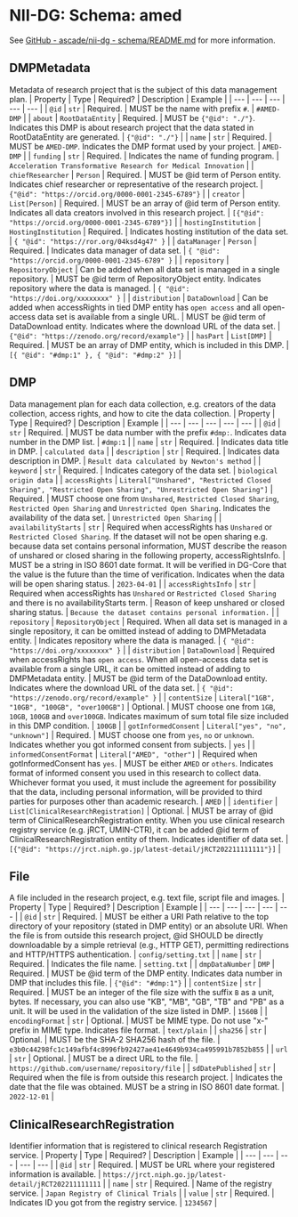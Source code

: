 # NII-DG: Schema: amed

See [GitHub - ascade/nii-dg - schema/README.md](https://github.com/ascade/nii-dg/blob/main/schema/README.md) for more information.

## DMPMetadata
Metadata of research project that is the subject of this data management plan.
| Property | Type | Required? | Description | Example |
| --- | --- | --- | --- | --- |
| `@id` | `str` | Required. | MUST be the name with prefix `#`. | `#AMED-DMP` |
| `about` | `RootDataEntity` | Required. | MUST be `{"@id": "./"}`. Indicates this DMP is about research project that the data stated in RootDataEntity are generated. | `{"@id": "./"}` |
| `name` | `str` | Required. | MUST be `AMED-DMP`. Indicates the DMP format used by your project. | `AMED-DMP` |
| `funding` | `str` | Required. | Indicates the name of funding program. | `Acceleration Transformative Research for Medical Innovation` |
| `chiefResearcher` | `Person` | Required. | MUST be @id term of Person entity. Indicates chief researcher or representative of the research project. | `{"@id": "https://orcid.org/0000-0001-2345-6789"}` |
| `creator` | `List[Person]` | Required. | MUST be an array of @id term of Person entity. Indicates all data creators involved in this research project. | `[{"@id": "https://orcid.org/0000-0001-2345-6789"}]` |
| `hostingInstitution` | `HostingInstitution` | Required. | Indicates hosting institution of the data set. | `{ "@id": "https://ror.org/04ksd4g47" }` |
| `dataManager` | `Person` | Required. | Indicates data manager of data set. | `{ "@id": "https://orcid.org/0000-0001-2345-6789" }` |
| `repository` | `RepositoryObject` | Can be added when all data set is managed in a single repository. | MUST be @id term of RepositoryObject entity. Indicates repository where the data is managed. | `{ "@id": "https://doi.org/xxxxxxxx" }` |
| `distribution` | `DataDownload` | Can be added when accessRights in tied DMP entity has `open access` and all open-access data set is available from a single URL. | MUST be @id term of DataDownload entity. Indicates where the download URL of the data set. | `{"@id": "https://zenodo.org/record/example"}` |
| `hasPart` | `List[DMP]` | Required. | MUST be an array of DMP entity, which is included in this DMP. | `[{ "@id": "#dmp:1" }, { "@id": "#dmp:2" }]` |

## DMP
Data management plan for each data collection, e.g. creators of the data collection, access rights, and how to cite the data collection.
| Property | Type | Required? | Description | Example |
| --- | --- | --- | --- | --- |
| `@id` | `str` | Required. | MUST be data number with the prefix `#dmp:`. Indicates data number in the DMP list. | `#dmp:1` |
| `name` | `str` | Required. | Indicates data title in DMP. | `calculated data` |
| `description` | `str` | Required. | Indicates data description in DMP. | `Result data calculated by Newton's method` |
| `keyword` | `str` | Required. | Indicates category of the data set. | `biological origin data` |
| `accessRights` | `Literal["Unshared", "Restricted Closed Sharing", "Restricted Open Sharing", "Unrestricted Open Sharing"]` | Required. | MUST choose one from `Unshared`, `Restricted Closed Sharing`, `Restricted Open Sharing` and `Unrestricted Open Sharing`. Indicates the availability of the data set. | `Unrestricted Open Sharing` |
| `availabilityStarts` | `str` | Required when accessRights has `Unshared` or `Restricted Closed Sharing`. If the dataset will not be open sharing e.g. because data set contains personal information, MUST describe the reason of unshared or closed sharing in the following property, accessRightsInfo. | MUST be a string in ISO 8601 date format. It will be verified in DG-Core that the value is the future than the time of verification. Indicates when the data will be open sharing status. | `2023-04-01` |
| `accessRightsInfo` | `str` | Required when accessRights has `Unshared` or `Restricted Closed Sharing` and there is no availabilityStarts term. | Reason of keep unshared or closed sharing status. | `Because the dataset contains personal information.` |
| `repository` | `RepositoryObject` | Required. When all data set is managed in a single repository, it can be omitted instead of adding to DMPMetadata entity. | Indicates repository where the data is managed. | `{ "@id": "https://doi.org/xxxxxxxx" }` |
| `distribution` | `DataDownload` | Required when accessRights has `open access`. When all open-access data set is available from a single URL, it can be omitted instead of adding to DMPMetadata entity. | MUST be @id term of the DataDownload entity. Indicates where the download URL of the data set. | `{ "@id": "https://zenodo.org/record/example" }` |
| `contentSize` | `Literal["1GB", "10GB", "100GB", "over100GB"]` | Optional. | MUST choose one from `1GB`, `10GB`, `100GB` and `over100GB`. Indicates maximum of sum total file size included in this DMP condition. | `100GB` |
| `gotInformedConsent` | `Literal["yes", "no", "unknown"]` | Required. | MUST choose one from `yes`, `no` or `unknown`. Indicates whether you got informed consent from subjects. | `yes` |
| `informedConsentFormat` | `Literal["AMED", "other"]` | Required when gotInformedConsent has `yes`. | MUST be either `AMED` or `others`. Indicates format of informed consent you used in this research to collect data. Whichever format you used, it must include the agreement for possibility that the data, including personal information, will be provided to third parties for purposes other than academic research. | `AMED` |
| `identifier` | `List[ClinicalResearchRegistration]` | Optional. | MUST be array of @id term of ClinicalResearchRegistration entity. When you use clinical research registry service (e.g. jRCT, UMIN-CTR), it can be added @id term of ClinicalResearchRegistration entity of them. Indicates identifier of data set. | `[{"@id": "https://jrct.niph.go.jp/latest-detail/jRCT202211111111"}]` |

## File
A file included in the research project, e.g. text file, script file and images.
| Property | Type | Required? | Description | Example |
| --- | --- | --- | --- | --- |
| `@id` | `str` | Required. | MUST be either a URI Path relative to the top directory of your repository (stated in DMP entity) or an absolute URI. When the file is from outside this research project, @id SHOULD be directly downloadable by a simple retrieval (e.g., HTTP GET), permitting redirections and HTTP/HTTPS authentication. | `config/setting.txt` |
| `name` | `str` | Required. | Indicates the file name. | `setting.txt` |
| `dmpDataNumber` | `DMP` | Required. | MUST be @id term of the DMP entity. Indicates data number in DMP that includes this file. | `{"@id": "#dmp:1"}` |
| `contentSize` | `str` | Required. | MUST be an integer of the file size with the suffix `B` as a unit, bytes. If necessary, you can also use "KB", "MB", "GB", "TB" and "PB" as a unit. It will be used in the validation of the size listed in DMP. | `1560B` |
| `encodingFormat` | `str` | Optional. | MUST be MIME type. Do not use "x-" prefix in MIME type. Indicates file format. | `text/plain` |
| `sha256` | `str` | Optional. | MUST be the SHA-2 SHA256 hash of the file. | `e3b0c44298fc1c149afbf4c8996fb92427ae41e4649b934ca495991b7852b855` |
| `url` | `str` | Optional. | MUST be a direct URL to the file. | `https://github.com/username/repository/file` |
| `sdDatePublished` | `str` | Required when the file is from outside this research project. | Indicates the date that the file was obtained. MUST be a string in ISO 8601 date format. | `2022-12-01` |

## ClinicalResearchRegistration
Identifier information that is registered to clinical research Registration service.
| Property | Type | Required? | Description | Example |
| --- | --- | --- | --- | --- |
| `@id` | `str` | Required. | MUST be URL where your registered information is available. | `https://jrct.niph.go.jp/latest-detail/jRCT202211111111` |
| `name` | `str` | Required. | Name of the registry service. | `Japan Registry of Clinical Trials` |
| `value` | `str` | Required. | Indicates ID you got from the registry service. | `1234567` |
